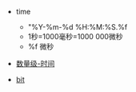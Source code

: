 * time 
  * "%Y-%m-%d %H:%M:%S.%f 
  * 1秒=1000毫秒=1000 000微秒
  * %f 微秒
  

* [数量级-时间](https://zh.wikipedia.org/wiki/%E6%95%B0%E9%87%8F%E7%BA%A7_(%E6%97%B6%E9%97%B4)) 
* [bit](https://github.com/z007/love.appinn.com/blob/master/Grocery-store/bit.md)

